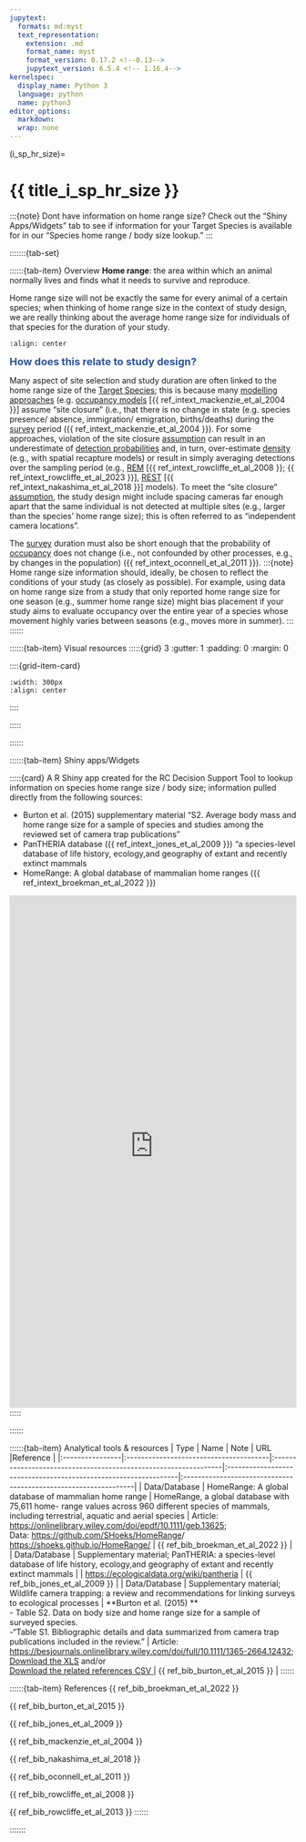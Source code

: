 ```yaml
---
jupytext:
  formats: md:myst
  text_representation:
    extension: .md
    format_name: myst
    format_version: 0.17.2 <!--0.13-->
    jupytext_version: 6.5.4 <!-- 1.16.4-->
kernelspec:
  display_name: Python 3
  language: python
  name: python3
editor_options: 
  markdown: 
  wrap: none
---
```

(i_sp_hr_size)=
# {{ title_i_sp_hr_size }}
:::{note}
Dont have information on home range size? Check out the “Shiny Apps/Widgets” tab to see if information for your Target Species is available for in our “Species home range / body size lookup.”
:::

:::::::{tab-set}

::::::{tab-item} Overview
**Home range**: the area within which an animal normally lives and finds what it needs to survive and reproduce.

Home range size will not be exactly the same for every animal of a certain species; when thinking of home range size in the context of study design, we are really thinking about the average home range size for individuals of that species for the duration of your study.

```{figure} ../03_images/03_image_files/00_home_range.png
:align: center
```

**<font size="4"><span style="color:#2F5496">How does this relate to study design?</font></span>**

Many aspect of site selection and study duration are often linked to the home range size of the [Target Species](#target_species); this is because many [modelling approaches](#mods_modelling_approach) (e.g. [occupancy models](#mods_occupancy) [{{ ref_intext_mackenzie_et_al_2004 }}] assume “site closure” (i.e., that there is no change in state (e.g. species presence/ absence, immigration/ emigration, births/deaths) during the [survey](#survey) period ({{ ref_intext_mackenzie_et_al_2004 }}). For some approaches, violation of the site closure [assumption](#mods_modelling_assumption) can result in an underestimate of [detection probabilities](#detection_probability) and, in turn, over-estimate [density](#density) (e.g., with spatial recapture models) or result in simply averaging detections over the sampling period (e.g., [REM](#mods_rem) [{{ ref_intext_rowcliffe_et_al_2008 }}; {{ ref_intext_rowcliffe_et_al_2023 }}], [REST](#mods_rest) [{{ ref_intext_nakashima_et_al_2018 }}] models). To meet the “site closure” [assumption](#mods_modelling_assumption), the study design might include spacing cameras far enough apart that the same individual is not detected at multiple sites (e.g., larger than the species' home range size); this is often referred to as “independent camera locations”. 

The [survey](#survey) duration must also be short enough that the probability of [occupancy](#occupancy) does not change (i.e., not confounded by other processes, e.g., by changes in the population) ({{ ref_intext_oconnell_et_al_2011 }}). 
:::{note}
Home range size information should, ideally, be chosen to reflect the conditions of your study (as closely as possible). For example, using data on home range size from a study that only reported home range size for one season (e.g., summer home range size) might bias placement if your study aims to evaluate occupancy over the entire year of a species whose movement highly varies between seasons (e.g., moves more in summer).
:::
::::::

::::::{tab-item} Visual resources
:::::{grid} 3
:gutter: 1
:padding: 0
:margin: 0

::::{grid-item-card}
```{figure} ../03_images/03_image_files/00_coming_soon.png
:width: 300px
:align: center
```
::::

:::::

::::::

::::::{tab-item} Shiny apps/Widgets

:::::{card}
A R Shiny app created for the RC Decision Support Tool to lookup information on species home range size / body size; information pulled directly from the following sources:
- Burton et al. (2015) supplementary material “S2. Average body mass and home range size for a sample of species and studies among the reviewed set of camera trap publications”
- PanTHERIA database ({{ ref_intext_jones_et_al_2009 }}) “a species-level database of life history, ecology,and geography of extant and recently extinct mammals
- HomeRange: A global database of mammalian home ranges ({{ ref_intext_broekman_et_al_2022 }})

<iframe 
    width="100%"
    height="900"
    src="https://7e2l38-cassondra-stevenson.shinyapps.io/lu_species_homerange/"
    frameborder="0" 
    allow="accelerometer; autoplay; clipboard-write; encrypted-media; gyroscope; picture-in-picture"
    allowfullscreen>
</iframe>
:::::

::::::

::::::{tab-item} Analytical tools & resources
| Type | Name | Note | URL |Reference |
|:----------------|:---------------------------------------|:----------------------------------------------------------------|:----------------------------------------------------------------|:----------------------------------------------------------------|
| Data/Database | HomeRange: A global database of mammalian home range | HomeRange, a global database with 75,611 home- range values across 960 different species of mammals, including terrestrial, aquatic and aerial species | Article: <https://onlinelibrary.wiley.com/doi/epdf/10.1111/geb.13625>;<br>Data: <https://github.com/SHoeks/HomeRange>/<br><https://shoeks.github.io/HomeRange/> | {{ ref_bib_broekman_et_al_2022 }} |
| Data/Database | Supplementary material; PanTHERIA: a species-level database of life history, ecology,and geography of extant and recently extinct mammals |    | <https://ecologicaldata.org/wiki/pantheria> | {{ ref_bib_jones_et_al_2009 }} |
| Data/Database | Supplementary material; Wildlife camera trapping: a review and recommendations for linking surveys to ecological processes  | **Burton et al. (2015) **<br> - Table S2. Data on body size and home range size for a sample of surveyed species.<br>-“Table S1. Bibliographic details and data summarized from camera trap publications included in the review.” | Article: <https://besjournals.onlinelibrary.wiley.com/doi/full/10.1111/1365-2664.12432>;<br>[Download the XLS](https://besjournals.onlinelibrary.wiley.com/action/downloadSupplement?doi=10.1111%2F1365-2664.12432&file=jpe12432-sup-0006-TableS2.csv) and/or<br>[Download the related references CSV ](https://besjournals.onlinelibrary.wiley.com/action/downloadSupplement?doi=10.1111%2F1365-2664.12432&file=jpe12432-sup-0005-TableS1.xlsx) | {{ ref_bib_burton_et_al_2015 }} |
::::::

::::::{tab-item} References
{{ ref_bib_broekman_et_al_2022 }}

{{ ref_bib_burton_et_al_2015 }}

{{ ref_bib_jones_et_al_2009 }}

{{ ref_bib_mackenzie_et_al_2004 }}

{{ ref_bib_nakashima_et_al_2018 }}

{{ ref_bib_oconnell_et_al_2011 }}

{{ ref_bib_rowcliffe_et_al_2008 }}

{{ ref_bib_rowcliffe_et_al_2013 }}
::::::

:::::::